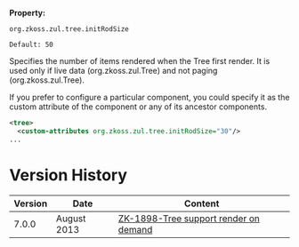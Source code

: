 **Property:**

`org.zkoss.zul.tree.initRodSize`

`Default: 50`

Specifies the number of items rendered when the Tree first render. It is
used only if live data
(<javadoc method="setModel(org.zkoss.zul.TreeModel)">org.zkoss.zul.Tree</javadoc>)
and not paging
(<javadoc method="getPagingChild()">org.zkoss.zul.Tree</javadoc>).

If you prefer to configure a particular component, you could specify it
as the custom attribute of the component or any of its ancestor
components.

```xml
<tree>
  <custom-attributes org.zkoss.zul.tree.initRodSize="30"/>
...
```

# Version History

| Version | Date        | Content                                                                          |
|---------|-------------|----------------------------------------------------------------------------------|
| 7.0.0   | August 2013 | [ZK-1898-Tree support render on demand](http://tracker.zkoss.org/browse/ZK-1898) |
